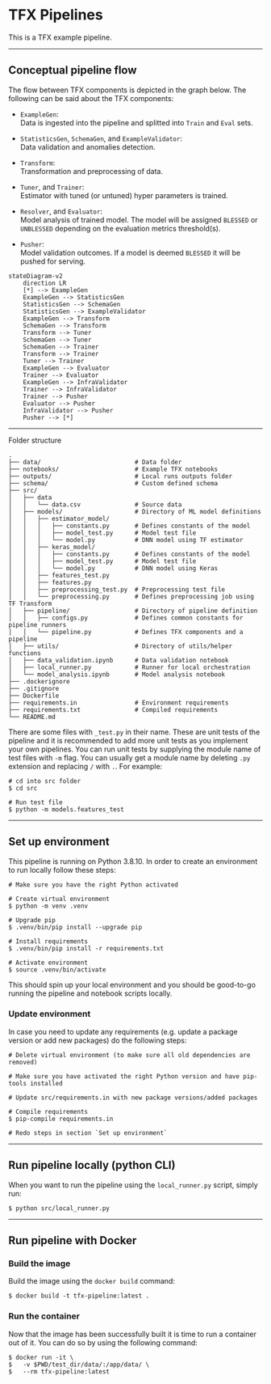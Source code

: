 # TFX Pipelines

This is a TFX example pipeline.

---

## Conceptual pipeline flow

The flow between TFX components is depicted in the graph below. The following can be said about the TFX components:
* `ExampleGen`:  
    Data is ingested into the pipeline and splitted into `Train` and `Eval` sets.

* `StatisticsGen`, `SchemaGen`, and `ExampleValidator`:  
    Data validation and anomalies detection.

* `Transform`:  
    Transformation and preprocessing of data.

* `Tuner`, and `Trainer`:  
    Estimator with tuned (or untuned) hyper parameters is trained.

* `Resolver`, and `Evaluator`:  
    Model analysis of trained model. The model will be assigned `BLESSED` or `UNBLESSED` depending on the evaluation metrics threshold(s).

* `Pusher`:  
    Model validation outcomes. If a model is deemed `BLESSED` it will be pushed for serving.

```mermaid
stateDiagram-v2
    direction LR
    [*] --> ExampleGen
    ExampleGen --> StatisticsGen
    StatisticsGen --> SchemaGen
    StatisticsGen --> ExampleValidator
    ExampleGen --> Transform
    SchemaGen --> Transform
    Transform --> Tuner
    SchemaGen --> Tuner
    SchemaGen --> Trainer
    Transform --> Trainer
    Tuner --> Trainer
    ExampleGen --> Evaluator
    Trainer --> Evaluator
    ExampleGen --> InfraValidator
    Trainer --> InfraValidator
    Trainer --> Pusher
    Evaluator --> Pusher
    InfraValidator --> Pusher
    Pusher --> [*]
```

---

Folder structure
```shell
.
├── data/                          # Data folder
├── notebooks/                     # Example TFX notebooks
├── outputs/                       # Local runs outputs folder
├── schema/                        # Custom defined schema
├── src/
│   ├── data
│   │   └── data.csv               # Source data
│   ├── models/                    # Directory of ML model definitions
│   │   ├── estimator_model/
│   │   │   ├── constants.py       # Defines constants of the model
│   │   │   ├── model_test.py      # Model test file
│   │   │   └── model.py           # DNN model using TF estimator
│   │   ├── keras_model/
│   │   │   ├── constants.py       # Defines constants of the model
│   │   │   ├── model_test.py      # Model test file
│   │   │   └── model.py           # DNN model using Keras
│   │   ├── features_test.py
│   │   ├── features.py
│   │   ├── preprocessing_test.py  # Preprocessing test file
│   │   └── preprocessing.py       # Defines preprocessing job using TF Transform
│   ├── pipeline/                  # Directory of pipeline definition
│   │   ├── configs.py             # Defines common constants for pipeline runners
│   │   └── pipeline.py            # Defines TFX components and a pipeline
│   ├── utils/                     # Directory of utils/helper functions
│   ├── data_validation.ipynb      # Data validation notebook
│   ├── local_runner.py            # Runner for local orchestration
│   └── model_analysis.ipynb       # Model analysis notebook
├── .dockerignore
├── .gitignore
├── Dockerfile
├── requirements.in                # Environment requirements
├── requirements.txt               # Compiled requirements
└── README.md
```

There are some files with `_test.py` in their name. These are unit tests of the pipeline and it is recommended to add more unit tests as you implement your own pipelines. You can run unit tests by supplying the module name of test files with `-m` flag. You can usually get a module name by deleting `.py` extension and replacing `/` with `.`. For example:

```shell
# cd into src folder
$ cd src

# Run test file
$ python -m models.features_test
```

---

## Set up environment

This pipeline is running on Python 3.8.10. In order to create an environment to run locally follow these steps:

```shell
# Make sure you have the right Python activated

# Create virtual environment
$ python -m venv .venv

# Upgrade pip
$ .venv/bin/pip install --upgrade pip

# Install requirements
$ .venv/bin/pip install -r requirements.txt

# Activate environment
$ source .venv/bin/activate
```

This should spin up your local environment and you should be good-to-go running the pipeline and notebook scripts locally.

### Update environment
In case you need to update any requirements (e.g. update a package version or add new packages) do the following steps:
```shell
# Delete virtual environment (to make sure all old dependencies are removed)

# Make sure you have activated the right Python version and have pip-tools installed

# Update src/requirements.in with new package versions/added packages

# Compile requirements
$ pip-compile requirements.in

# Redo steps in section `Set up environment`
```

---

## Run pipeline locally (python CLI)

When you want to run the pipeline using the `local_runner.py` script, simply run:
```shell
$ python src/local_runner.py
```

---

## Run pipeline with Docker

### Build the image

Build the image using the `docker build` command:

```shell
$ docker build -t tfx-pipeline:latest .
```

### Run the container

Now that the image has been successfully built it is time to run a container out of it. You can do so by using the following command:

```shell
$ docker run -it \
$   -v $PWD/test_dir/data/:/app/data/ \
$   --rm tfx-pipeline:latest
```
